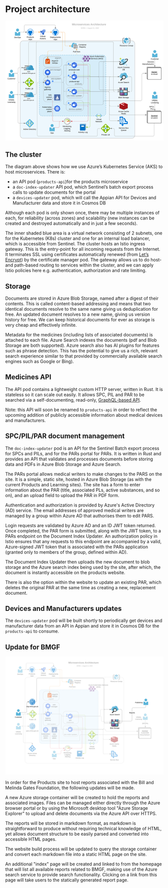 # Project architecture

![](./architecture.svg)

## The cluster

The diagram above shows how we use Azure’s Kubernetes Service (AKS) to host microservices. There is:

- an API pod (`products-api`)for the products microservice
- a `doc-index-updater` API pod, which Sentinel’s batch export process calls to update documents for the portal
- a `devices-updater` pod, which will call the Appian API for Devices and Manufacturer data and store it in Cosmos DB

Although each pod is only shown once, there may be multiple instances of each, for reliability (across zones) and scalability (new instances can be created and destroyed automatically and in just a few seconds).

The inner shaded blue area is a virtual network consisting of 2 subnets, one for the Kubernetes (K8s) cluster and one for an internal load balancer, which is accessible from Sentinel. The cluster hosts an Istio ingress gateway. This is the entry-point for all incoming requests from the Internet. It terminates SSL using certificates automatically renewed (from [Let’s Encrypt](https://letsencrypt.org/)) by the certificate manager pod. The gateway allows us to do host- and path-based routing to services within the cluster, and we can apply Istio policies here e.g. authentication, authorization and rate limiting.

## Storage

Documents are stored in Azure Blob Storage, named after a digest of their contents. This is called content-based addressing and means that two identical documents resolve to the same name giving us deduplication for free. An updated document resolves to a new name, giving us version history for free. We can keep historical documents for ever as storage is very cheap and effectively infinite.

Metadata for the medicines (including lists of associated documents) is attached to each file. Azure Search indexes the documents (pdf and Blob Storage are both supported). Azure search also has AI plugins for features such as phrase detection. This has the potential to give us a rich, relevant search experience similar to that provided by commercially available search engines such as Google or Bing).

## Medicines API

The API pod contains a lightweight custom HTTP server, written in Rust. It is stateless so it can scale out easily. It allows SPC, PIL and PAR to be searched via a self-documenting, read-only, [GraphQL-based API](https://medicines.api.mhra.gov.uk/graphiql).

Note: this API will soon be renamed to `products-api` in order to reflect the upcoming addition of publicly accessible information about medical devices and manufacturers.

## SPC/PIL/PAR document management

The `doc-index-updater` pod is an API for the Sentinel Batch export process for SPCs and PILs, and for the PARs portal for PARs. It is written in Rust and provides an API that validates and processes documents before storing data and PDFs in Azure Blob Storage and Azure Search.

The PARs portal allows medical writers to make changes to the PARS on the site. It is a simple, static site, hosted in Azure Blob Storage (as with the current Products and Learning sites). The site has a form to enter information about the PAR (title, associated PLs, active substances, and so on), and an upload field to upload the PAR in PDF form.

Authentication and authorization is provided by Azure's Active Directory (AD) service. The email addresses of approved medical writers are managed by a group within Azure AD that authorises them to edit PARS.

Login requests are validated by Azure AD and an ID JWT token returned. Once completed, the PAR form is submitted, along with the JWT token, to a PARs endpoint on the Document Index Updater. An authorization policy in Istio ensures that any requests to this endpoint are accompanied by a valid, Azure-signed JWT token that is associated with the PARs application (granted only to members of the group, defined within AD).

The Document Index Updater then uploads the new document to blob storage and the Azure search index being used by the site, after which, the document is instantly accessible on the products website.

There is also the option within the website to update an existing PAR, which deletes the original PAR at the same time as creating a new, replacement document.

## Devices and Manufacturers updates

The `devices-updater` pod will be built shortly to periodically get devices and manufacturer data from an API in Appian and store it in Cosmos DB for the `products-api` to consume.

## Update for BMGF

![](./architecture_bmgf.svg)

In order for the Products site to host reports associated with the Bill and Melinda Gates Foundation, the following updates will be made.

A new Azure storage container will be created to hold the reports and associated images. Files can be managed either directly through the Azure browser portal or by using the Microsoft desktop tool "Azure Storage Explorer" to upload and delete documents via the Azure API over HTTPS.

The reports will be stored in markdown format, as markdown is straightforward to produce without requiring technical knowledge of HTML, yet allows document structure to be easily parsed and converted into accessible HTML pages.

The website build process will be updated to query the storage container and convert each markdown file into a static HTML page on the site.

An additional "index" page will be created and linked to from the homepage that will list all available reports related to BMGF, making use of the Azure search service to provide search functionality. Clicking on a link from this page will take users to the statically generated report page.
